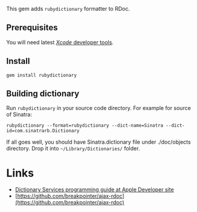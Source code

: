 This gem adds `rubydictionary` formatter to RDoc.

## Prerequisites

You will need latest [*Xcode* developer tools](http://developer.apple.com/).

## Install

    gem install rubydictionary

## Building dictionary

Run `rubydictionary` in your source code directory. For example for source of Sinatra:

    rubydictionary --format=rubydictionary --dict-name=Sinatra --dict-id=com.sinatrarb.Dictionary

If all goes well, you should have Sinatra.dictionary file under ./doc/objects directory. Drop it into `~/Library/Dictionaries/` folder.

# Links

* [Dictionary Services programming guide at Apple Developer site](http://developer.apple.com/library/mac/documentation/UserExperience/Conceptual/DictionaryServicesProgGuide/index.html)
* [https://github.com/breakpointer/ajax-rdoc](https://github.com/breakpointer/ajax-rdoc)